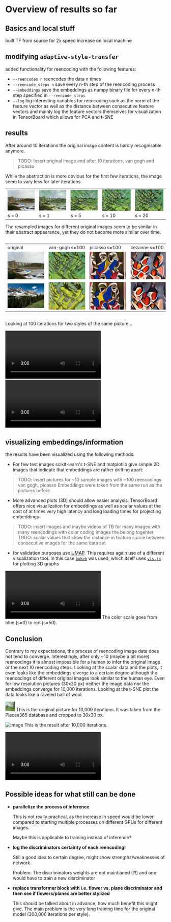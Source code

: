 # Overview of results so far

## Basics and local stuff
built TF from source for 2x speed increase on local machine


## modifying `adaptive-style-transfer`
added functionality for reencoding with the following features:
* `--reencodes n` reencodes the data n times
* `--reencode_steps n` save every n-th step of the reencoding process
* `--embeddings` save the embeddings as numpy binary file for every n-th step specified in `--reencode_steps`
* `--log` log interesting variables for reencoding such as the norm of the feature vector as well as the distance between consecutive feature vectors and mainly log the feature vectors themselves for visualization in TensorBoard which allows for PCA and t-SNE


## results
After around 10 iterations the original image content is hardly recognisable anymore.
> TODO: Insert original image and after 10 iterations, van gogh and picasso

While the abstraction is more obvious for the first few iterations, the image seem to vary less for later iterations.

<table style="width:100%; table-layout:fixed">
 <tr>
  <td><a href="images/van-gogh/image1_s=0.jpg"> <img src="images/van-gogh/image1_s=0.jpg" align="left"  width="150px"></a></td>
  <td><a href="images/van-gogh/image1_s=1.jpg"> <img src="images/van-gogh/image1_s=1.jpg" align="left"  width="150px"></a></td>
  <td><a href="images/van-gogh/image1_s=5.jpg"> <img src="images/van-gogh/image1_s=5.jpg" align="left"  width="150px"></a></td>
  <td><a href="images/van-gogh/image1_s=10.jpg"><img src="images/van-gogh/image1_s=10.jpg" align="left" width="150px"></a></td>
  <td><a href="images/van-gogh/image1_s=20.jpg"><img src="images/van-gogh/image1_s=20.jpg" align="left" width="150px"></a></td>
 </tr>
 <tr>
  <td>s = 0</td>
  <td>s = 1</td>
  <td>s = 5</td>
  <td>s = 10</td>
  <td>s = 20</td>
 </tr>
</table>

The resampled images for different original images seem to be similar in their abstract appearance, yet they do not become more similar over time.
<div style="overflow-x:scroll; width:100%;">
<table style="table-layout:fixed; width:1500px;">
 <tr>
  <td>original          </td>
  <td>van-gogh s=100    </td>
  <td>picasso s=100     </td>
  <td>cezanne s=100     </td>
  <td>el-greco s=100    </td>
  <td>gaugin s=100      </td>
  <td>kandinsky s=100   </td>
  <td>kirchner s=100    </td>
  <td>monet s=100       </td>
  <td>morisot s=100     </td>
  <td>peploe s=100      </td>
  <td>pollock s=100     </td>
  <td>roerich s=100     </td>
 </tr>
 <tr>
  <td><div style="width:115px"><a href="images/image1_s=0.jpg">                    <img src="images/image1_s=0.jpg">                </a></div></td>
  <td><div style="width:115px"><a href="images/van-gogh/image1_stylized.jpg">      <img src="images/van-gogh/image1_stylized.jpg">  </a></div></td>
  <td><div style="width:115px"><a href="images/picasso/image1_stylized.jpg">       <img src="images/picasso/image1_stylized.jpg">   </a></div></td>
  <td><div style="width:115px"><a href="images/cezanne/image1_stylized.jpg">       <img src="images/cezanne/image1_stylized.jpg">   </a></div></td>
  <td><div style="width:115px"><a href="images/el-greco/image1_stylized.jpg">      <img src="images/el-greco/image1_stylized.jpg">  </a></div></td>
  <td><div style="width:115px"><a href="images/gaugin/image1_stylized.jpg">        <img src="images/gaugin/image1_stylized.jpg">    </a></div></td>
  <td><div style="width:115px"><a href="images/kandinsky/image1_stylized.jpg">     <img src="images/kandinsky/image1_stylized.jpg"> </a></div></td>
  <td><div style="width:115px"><a href="images/kirchner/image1_stylized.jpg">      <img src="images/kirchner/image1_stylized.jpg">  </a></div></td>
  <td><div style="width:115px"><a href="images/monet/image1_stylized.jpg">         <img src="images/monet/image1_stylized.jpg">     </a></div></td>
  <td><div style="width:115px"><a href="images/morisot/image1_stylized.jpg">       <img src="images/morisot/image1_stylized.jpg">   </a></div></td>
  <td><div style="width:115px"><a href="images/peploe/image1_stylized.jpg">        <img src="images/peploe/image1_stylized.jpg">    </a></div></td>
  <td><div style="width:115px"><a href="images/pollock/image1_stylized.jpg">       <img src="images/pollock/image1_stylized.jpg">   </a></div></td>
  <td><div style="width:115px"><a href="images/roerich/image1_stylized.jpg">       <img src="images/roerich/image1_stylized.jpg">   </a></div></td>
 </tr>
 <tr>
  <td><a href="images/image2_s=0.jpg">                    <img src="images/image2_s=0.jpg">                </a></td>
  <td><a href="images/van-gogh/image2_stylized.jpg">      <img src="images/van-gogh/image2_stylized.jpg">  </a></td>
  <td><a href="images/picasso/image2_stylized.jpg">       <img src="images/picasso/image2_stylized.jpg">   </a></td>
  <td><a href="images/cezanne/image2_stylized.jpg">       <img src="images/cezanne/image2_stylized.jpg">   </a></td>
  <td><a href="images/el-greco/image2_stylized.jpg">      <img src="images/el-greco/image2_stylized.jpg">  </a></td>
  <td><a href="images/gaugin/image2_stylized.jpg">        <img src="images/gaugin/image2_stylized.jpg">    </a></td>
  <td><a href="images/kandinsky/image2_stylized.jpg">     <img src="images/kandinsky/image2_stylized.jpg"> </a></td>
  <td><a href="images/kirchner/image2_stylized.jpg">      <img src="images/kirchner/image2_stylized.jpg">  </a></td>
  <td><a href="images/monet/image2_stylized.jpg">         <img src="images/monet/image2_stylized.jpg">     </a></td>
  <td><a href="images/morisot/image2_stylized.jpg">       <img src="images/morisot/image2_stylized.jpg">   </a></td>
  <td><a href="images/peploe/image2_stylized.jpg">        <img src="images/peploe/image2_stylized.jpg">    </a></td>
  <td><a href="images/pollock/image2_stylized.jpg">       <img src="images/pollock/image2_stylized.jpg">   </a></td>
  <td><a href="images/roerich/image2_stylized.jpg">       <img src="images/roerich/image2_stylized.jpg">   </a></td>
 </tr>
</table>
</div>

Looking at 100 iterations for two styles of the same picture...

<!---
<div style="overflow-x:scroll; width:100%;">
<table style="table-layout:fixed; width:5000px;">
 <tr>
  <td>van-gogh s=100    </td>
  <td>picasso s=100     </td>
  <td>cezanne s=100     </td>
  <td>el-greco s=100    </td>
  <td>gaugin s=100      </td>
  <td>kandinsky s=100   </td>
  <td>kirchner s=100    </td>
  <td>monet s=100       </td>
  <td>morisot s=100     </td>
  <td>peploe s=100      </td>
  <td>pollock s=100     </td>
  <td>roerich s=100     </td>
 </tr>
<tr>
  <td><div style="width:800px"><video controls="controls"><source type="video/mp4" src="videos/van-gogh.m4v"  width="800" ></video></div></td>
  <td><div style="width:800px"><video controls="controls"><source type="video/mp4" src="videos/picasso.mp4"   width="796" height="751"></video></div></td>
  <td><div style="width:800px"><video controls="controls"><source type="video/mp4" src="videos/cezanne.mp4"   width="796" height="751"></video></div></td>
  <td><div style="width:800px"><video controls="controls"><source type="video/mp4" src="videos/el-greco.mp4"  width="796" height="751"></video></div></td>
  <td><div style="width:800px"><video controls="controls"><source type="video/mp4" src="videos/gaugin.mp4"    width="796" height="751"></video></div></td>
  <td><div style="width:800px"><video controls="controls"><source type="video/mp4" src="videos/kandinsky.mp4" width="796" height="751"></video></div></td>
  <td><div style="width:800px"><video controls="controls"><source type="video/mp4" src="videos/kirchner.mp4"  width="796" height="751"></video></div></td>
  <td><div style="width:800px"><video controls="controls"><source type="video/mp4" src="videos/monet.mp4"     width="796" height="751"></video></div></td>
  <td><div style="width:800px"><video controls="controls"><source type="video/mp4" src="videos/morisot.mp4"   width="796" height="751"></video></div></td>
  <td><div style="width:800px"><video controls="controls"><source type="video/mp4" src="videos/peploe.mp4"    width="796" height="751"></video></div></td>
  <td><div style="width:800px"><video controls="controls"><source type="video/mp4" src="videos/pollock.mp4"   width="796" height="751"></video></div></td>
  <td><div style="width:800px"><video controls="controls"><source type="video/mp4" src="videos/roerich.mp4"   width="796" height="751"></video></div></td>
 </tr>

</table>
</div>
-->
<video controls="controls"><source type="video/mp4" src="videos/van-gogh.m4v"  width="1024" height="768"></video>
<video controls="controls"><source type="video/mp4" src="videos/picasso.m4v"  width="1024" height="768"></video>

## visualizing embeddings/information
the results have been visualized using the following methods:
* For few test images scikit-learn's t-SNE and matplotlib give simple 2D images that indicate that embeddings are rather drifting apart:
> TODO: insert pictures for ~10 sample images with ~100 reencodings van gogh, picasso
Embeddings were taken from the same run as the pictures before

* More advanced plots (3D) should allow easier analysis. TensorBoard offers nice visualization for embeddings as well as scalar values at the cost of at times very high latency and long loading times for projecting embeddings
> TODO: insert images and maybe videos of TB for many images with many reencodings with color coding images the belong togehter
> TODO: scalar values that show the distance in feature space between consecutive images for the same data set

* for validation purposes use [UMAP](https://umap-learn.readthedocs.io/en/latest/). This requires again use of a different visualization tool. In this case [`bokeh`](https://bokeh.pydata.org/en/latest/) was used, which itself uses [`vis.js`](http://visjs.org) for plotting 3D graphs
<video controls="controls">
  <source type="video/mp4" src="videos/umap.mov" width="1126" height="810">
  <p>Your browser does not support the video element.</p>
</video>
The color scale goes from blue (s=0) to red (s=50).


## Conclusion
Contrary to my expectations, the process of reencoding image data does not tend to converge. Interestingly, after only ~10 (maybe a bit more) reencodings it is almost impossible for a human to infer the original image or the next 10 reencoding steps.
Looking at the scalar data and the plots, it even looks like the embeddings diverge to a certain degree although the reencodings of different original images look similar to the human eye.
Even for low resolution pictures (30x30 px) neither the image data nor the embeddings converge for 10,000 iterations. Looking at the t-SNE plot the data looks like a raveled ball of wool.

![image](images/3030_original.jpg "Original Picture")
This is the original picture for 10,000 iterations.
It was taken from the Places365 database and cropped to 30x30 px.

![image](images/3030_resampled.jpg "Original Picture after 10000 iterations")
This is the result after 10,000 iterations.

<video controls="controls">
  <source type="video/mp4" src="videos/woolball.mov" width="796" height="751">
  <p>Your browser does not support the video element.</p>
</video>


## Possible ideas for what still can be done
* __parallelize the process of inference__

    This is not really practical, as the increase in speed would be lower compared to starting multiple processes on different GPUs for different images.

    Maybe this is applicable to training instead of inference?

* __log the discriminators certainty of each reencoding!__

    Still a good idea to certain degree, might show strengths/weaknesses of network.

    Problem: The discriminators weights are not maintianed (?!) and one would have to train a new disrciminator

* __replace transformer block with i.e. flower vs. plane discriminator and then see if flowers/planes are better stylized__

    This should be talked about in advance, how much benefit this might give. The main problem is the very long training time for the original model (300,000 iterations per style).


